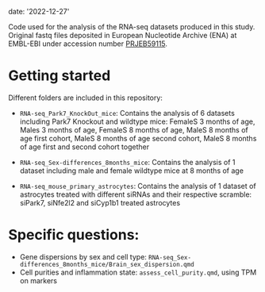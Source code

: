  date: '2022-12-27'

Code used for the analysis of the RNA-seq datasets produced in this study. Original fastq files deposited in European Nucleotide Archive (ENA) at EMBL-EBI under accession number [PRJEB59115](https://www.ebi.ac.uk/ena/browser/view/PRJEB59115).

# Getting started

Different folders are included in this repository:

* `RNA-seq_Park7_KnockOut_mice`: Contains the analysis of 6 datasets including Park7 Knockout and wildtype mice: 
  FemaleS 3 months of age, Males 3 months of age, FemaleS 8 months of age, MaleS 8 months of age first cohort, MaleS 8 months of age second cohort, MaleS 8 months of age first and second cohort together

* `RNA-seq_Sex-differences_8months_mice`: Contains the analysis of 1 dataset including male and female wildtype mice at 8 months of age

* `RNA-seq_mouse_primary_astrocytes`: Contains the analysis of 1 dataset of astrocytes treated with different siRNAs and their respective scramble: siPark7, siNfe2l2 and siCyp1b1 treated astrocytes

# Specific questions:

- Gene dispersions by sex and cell type: `RNA-seq_Sex-differences_8months_mice/Brain_sex_dispersion.qmd`
- Cell purities and inflammation state: `assess_cell_purity.qmd`, using TPM on markers

